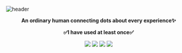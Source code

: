![header](https://capsule-render.vercel.app/api?type=waving&color=gradient&customColorList=4&height=300&section=header&text=ExyKnox&fontSize=90&animation=fadeIn)

<p align="center" style="font-size=40px;">
    <Strong>An ordinary human connecting dots about every experience✨</Strong><br>
</p>

<p align="center">
    <Strong>✅I have used at least once✅</Strong><br>
</p>

<p align="center"> 
<img src="https://img.shields.io/badge/Arduino-00979D?style=for-the-badge&logo=Arduino&logoColor=FFFFFF"></a> 
<img src="https://img.shields.io/badge/C++-00599C?style=for-the-badge&logo=C%2B%2B&logoColor=FFFFFF"></a> 
<img src="https://img.shields.io/badge/python-3776AB?style=for-the-badge&logo=Python&logoColor=FFFFFF"></a> 
<img src="https://img.shields.io/badge/JS-F7DF1E?style=for-the-badge&logo=Javascript&logoColor=FFFFFF"></a> 
</p>
